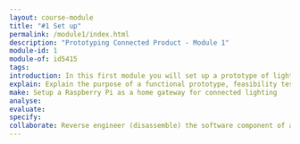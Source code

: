 ```yaml
---
layout: course-module
title: "#1 Set up"
permalink: /module1/index.html
description: "Prototyping Connected Product - Module 1"
module-id: 1
module-of: id5415
tags:
introduction: In this first module you will set up a prototype of lighting system with a connected light bulb and a Raspberry Pi. You will navigate this working system to identify the component of the technology stack through reverse engineering.
explain: Explain the purpose of a functional prototype, feasibility testing and the concept of Internet of Things
make: Setup a Raspberry Pi as a home gateway for connected lighting
analyse:
evaluate: 
specify: 
collaborate: Reverse engineer (disassemble) the software component of a connected lighting system with the IoT Technology Stack
---
```

